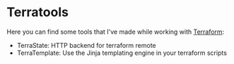 # Terratools

Here you can find some tools that I've made while working with [Terraform](https://www.terraform.io/):

* TerraState: HTTP backend for terraform remote
* TerraTemplate: Use the Jinja templating engine in your terraform scripts
